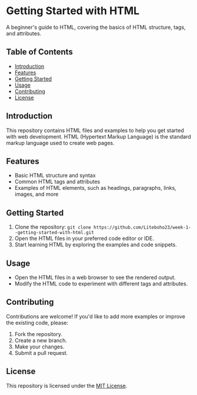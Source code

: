 # Getting Started with HTML

A beginner's guide to HTML, covering the basics of HTML structure, tags, and attributes.

## Table of Contents
* [Introduction](#introduction)
* [Features](#features)
* [Getting Started](#getting-started)
* [Usage](#usage)
* [Contributing](#contributing)
* [License](#license)

## Introduction
This repository contains HTML files and examples to help you get started with web development. HTML (Hypertext Markup Language) is the standard markup language used to create web pages.

## Features
* Basic HTML structure and syntax
* Common HTML tags and attributes
* Examples of HTML elements, such as headings, paragraphs, links, images, and more

## Getting Started
1. Clone the repository: `git clone https://github.com/Liteboho23/week-1--getting-started-with-html.git`
2. Open the HTML files in your preferred code editor or IDE.
3. Start learning HTML by exploring the examples and code snippets.

## Usage
* Open the HTML files in a web browser to see the rendered output.
* Modify the HTML code to experiment with different tags and attributes.

## Contributing
Contributions are welcome! If you'd like to add more examples or improve the existing code, please:

1. Fork the repository.
2. Create a new branch.
3. Make your changes.
4. Submit a pull request.

## License
This repository is licensed under the [MIT License](https://opensource.org/licenses/MIT).
